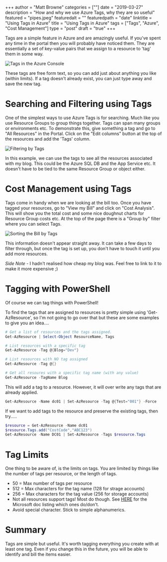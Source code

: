 +++
author = "Matt Browne"
categories = [""]
date = "2019-03-27"
description = "How and why we use Azure Tags, why they are so useful"
featured = "pipes.jpeg"
featuredalt = ""
featuredpath = "date"
linktitle = "Using Tags in Azure"
title = "Using Tags in Azure"
tags = ["Tags", "Azure", "Cost Management"]
type = "post"
draft = "true"
+++


Tags are a simple feature in Azure and are amazingly useful. If you've spent any time in the portal then you will probably have noticed them.  They are essentially a set of key-value pairs that we assign to a resource to 'tag' them in some way.

![Tags in the Azure Console](/img/2019/03/Tags01.jpg "What tags look like in the console")

These tags are free form text, so you can add just about anything you like (within limits). If a tag doesn't already exist, you can just type away and save the new tag.

# Searching and Filtering using Tags

One of the simplest ways to use Azure Tags is for searching. Much like you use Resource Groups to group things together. Tags can span many groups or environments etc.  To demonstrate this, give something a tag and go to "All Resources" in the Portal.  Click on the "Edit columns" button at the top of the resources and add the 'Tags' column.  

![Filtering by Tags](/img/2019/03/Tags02.jpg "We can filter All Resources using Tags")

In this example, we can use the tags to see all the resources associated with my blog.  This could be the Azure SQL DB and the App Service etc.  It doesn't have to be tied to the same Resource Group or object either.

# Cost Management using Tags

Tags come in handy when we are looking at the bill too.  Once you have tagged your resources, go to "View my Bill" and click on "Cost Analysis".  This will show you the total cost and some nice doughnut charts for Resource Group costs etc.  At the top of the page there is a "Group by" filter where you can select Tags.

![Sorting the Bill by Tags](/img/2019/03/Tags03.jpg "We can filter the bill using Tags too!")

This information doesn't appear straight away.  It can take a few days to filter through, but once the tag is set up, you don't have to touch it until you add more resources.

*Side Note* - I hadn't realised how cheap my blog was.  Feel free to link to it to make it more expensive ;)

# Tagging with PowerShell

Of course we can tag things with PowerShell! 

To find the tags that are assigned to resources is pretty simple using 'Get-AzResource', so I'm not going to go over that but these are some examples to give you an idea....

```PowerShell
# Get a list of resources and the tags assigned.
Get-AzResource | Select-Object ResourceName, Tags

# List resources with a specific tag
Get-AzResource -Tag @{Blog="Dev"}

# List resources with NO tag assigned
Get-AzResource -Tag @{}

# Get all resoures with a specific tag name (with any value)
Get-AzResource -TagName Blog
```

This will add a tag to a resource.  However, it will over write any tags that are already applied.
```PowerShell
Get-AzResource -Name dc01 | Set-AzResource -Tag @{Test="001"} -Force
```

If we want to add tags to the resource and preserve the existing tags, then try.....
```Powershell
$resource = Get-AzResource -Name dc01
$resource.Tags.add("CostCode","ABC123") 
Get-AzResource -Name DC01 | Set-AzResource -Tags $resource.Tags  
```

# Tag Limits

One thing to be aware of, is the limits on tags.  You are limited by things like the number of tags per resource, or the length of tags.

- 50 = Max number of tags per resource 
- 512 = Max characters for the tag name (128 for strage accounts)
- 256 = Max characters for the tag value (256 for storage accounts)
- Not all resources support tags!  Most do though.  See [HERE](https://docs.microsoft.com/en-us/azure/azure-resource-manager/tag-support) for the Microsoft doc listing which ones do/don't.
- Avoid special character.  Stick to simple alphanumerics.

# Summary
Tags are simple but useful.  It's worth tagging everything you create with at least one tag.  Even if you change this in the future, you will be able to identify and bill the items easier.

